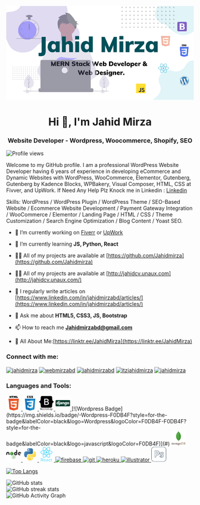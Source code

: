 ![I am Jahid Mirza](https://github.com/Jahidmirza/Jahidmirza/blob/main/Github-banner%20-f.png)


<h1 align="center">Hi 👋, I'm Jahid Mirza</h1>
<h3 align="center"> Website Developer - Wordpress, Woocommerce, Shopify, SEO </h3>

![Profile views](https://gpvc.arturio.dev/Jahidmirza) 

Welcome to my GitHub profile. I am a professional WordPress Website Developer having 6 years of experience in developing eCommerce and Dynamic Websites with WordPress, WooCommerce, Elementor, Gutenberg, Gutenberg by Kadence Blocks, WPBakery, Visual Composer, HTML, CSS at Fivver, and UpWork.
If Need Any Help Plz Knock me in Linkedin : [Linkedin](https://linkedin.com/in/jahidmirzabd)

Skills: WordPress / WordPress Plugin / WordPress Theme / SEO-Based Website / Ecommerce Website Development / Payment Gateway Integration / WooCommerce / Elementor / Landing Page / HTML / CSS / Theme Customization / Search Engine Optimization / Blog Content / Yoast SEO.
 

- 🔭 I’m currently working on [Fiverr](https://www.fiverr.com/jahidmirzabd) or [UpWork](https://www.upwork.com/freelancers/~01a985527789a8e21b)

- 🌱 I’m currently learning **JS, Python, React**

- 👨‍💻 All of my projects are available at [https://github.com/Jahidmirza](https://github.com/Jahidmirza)
- 👨‍💻 All of my projects are available at [http://jahidcv.unaux.com](http://jahidcv.unaux.com/)

- 📝 I regularly write articles on [https://www.linkedin.com/in/jahidmirzabd/articles/](https://www.linkedin.com/in/jahidmirzabd/articles/)

- 💬 Ask me about **HTML5, CSS3, JS, Bootstrap**

- 📫 How to reach me **Jahidmirzabd@gmail.com**

- 📄 All About Me:[https://linktr.ee/JahidMirza](https://linktr.ee/JahidMirza)

<h3 align="left">Connect with me:</h3>
<p align="left">
<a href="https://codepen.io/jahidmirza" target="blank"><img align="center" src="https://raw.githubusercontent.com/rahuldkjain/github-profile-readme-generator/master/src/images/icons/Social/codepen.svg" alt="jahidmirza" height="30" width="40" /></a>
<a href="https://twitter.com/webmirzabd" target="blank"><img align="center" src="https://raw.githubusercontent.com/rahuldkjain/github-profile-readme-generator/master/src/images/icons/Social/twitter.svg" alt="webmirzabd" height="30" width="40" /></a>
<a href="https://linkedin.com/in/jahidmirzabd" target="blank"><img align="center" src="https://raw.githubusercontent.com/rahuldkjain/github-profile-readme-generator/master/src/images/icons/Social/linked-in-alt.svg" alt="jahidmirzabd" height="30" width="40" /></a>
<a href="https://fb.com/itzjahidmirza" target="blank"><img align="center" src="https://raw.githubusercontent.com/rahuldkjain/github-profile-readme-generator/master/src/images/icons/Social/facebook.svg" alt="itzjahidmirza" height="30" width="40" /></a>
<a href="https://instagram.com/jahidmirza" target="blank"><img align="center" src="https://raw.githubusercontent.com/rahuldkjain/github-profile-readme-generator/master/src/images/icons/Social/instagram.svg" alt="jahidmirza" height="30" width="40" /></a>
</p>

<h3 align="left">Languages and Tools:</h3>
<p align="left"> 
<a href="https://www.w3.org/html/" target="_blank"> <img src="https://raw.githubusercontent.com/devicons/devicon/master/icons/html5/html5-original-wordmark.svg" alt="html5" width="40" height="40"/> </a> 
<a href="https://www.w3schools.com/css/" target="_blank"> <img src="https://raw.githubusercontent.com/devicons/devicon/master/icons/css3/css3-original-wordmark.svg" alt="css3" width="40" height="40"/> </a>
<a href="https://getbootstrap.com" target="_blank"> <img src="https://raw.githubusercontent.com/devicons/devicon/master/icons/bootstrap/bootstrap-plain-wordmark.svg" alt="bootstrap" width="40" height="40"/> </a> 
<a href="https://www.djangoproject.com/" target="_blank"> <img src="https://raw.githubusercontent.com/devicons/devicon/master/icons/django/django-original.svg" alt="django" width="40" height="40"/> </a> 
 [![Wordpress Badge](https://img.shields.io/badge/-Wordpress-F0DB4F?style=for-the-badge&labelColor=black&logo=Wordpress&logoColor=F0DB4F-F0DB4F?style=for-the-badge&labelColor=black&logo=javascript&logoColor=F0DB4F)](#)
<a href="https://www.mongodb.com/" target="_blank"> <img src="https://raw.githubusercontent.com/devicons/devicon/master/icons/mongodb/mongodb-original-wordmark.svg" alt="mongodb" width="40" height="40"/> </a> 
<a href="https://nodejs.org" target="_blank"> <img src="https://raw.githubusercontent.com/devicons/devicon/master/icons/nodejs/nodejs-original-wordmark.svg" alt="nodejs" width="40" height="40"/> </a>
<a href="https://www.python.org" target="_blank"> <img src="https://raw.githubusercontent.com/devicons/devicon/master/icons/python/python-original.svg" alt="python" width="40" height="40"/> </a> 
<a href="https://reactjs.org/" target="_blank"> <img src="https://raw.githubusercontent.com/devicons/devicon/master/icons/react/react-original-wordmark.svg" alt="react" width="40" height="40"/> </a> 
<a href="https://firebase.google.com/" target="_blank"> <img src="https://www.vectorlogo.zone/logos/firebase/firebase-icon.svg" alt="firebase" width="40" height="40"/> </a> 
<a href="https://git-scm.com/" target="_blank"> <img src="https://www.vectorlogo.zone/logos/git-scm/git-scm-icon.svg" alt="git" width="40" height="40"/> </a> 
<a href="https://heroku.com" target="_blank"> <img src="https://www.vectorlogo.zone/logos/heroku/heroku-icon.svg" alt="heroku" width="40" height="40"/> </a> 
<a href="https://www.adobe.com/in/products/illustrator.html" target="_blank"> <img src="https://www.vectorlogo.zone/logos/adobe_illustrator/adobe_illustrator-icon.svg" alt="illustrator" width="40" height="40"/> </a> 
<a href="https://www.photoshop.com/en" target="_blank"> <img src="https://raw.githubusercontent.com/devicons/devicon/master/icons/photoshop/photoshop-line.svg" alt="photoshop" width="40" height="40"/> </a> 
</p>

[![Top Langs](https://github-readme-stats.vercel.app/api/top-langs/?username=Jahidmirza)](https://github.com/Jahidmirza/github-readme-stats)

![GitHub stats](https://github-readme-stats.vercel.app/api?username=Jahidmirza&show_icons=true)  
![GitHub streak stats](https://github-readme-streak-stats.herokuapp.com/?user=Jahidmirza)  
![GitHub Activity Graph](https://activity-graph.herokuapp.com/graph?username=Jahidmirza)  
